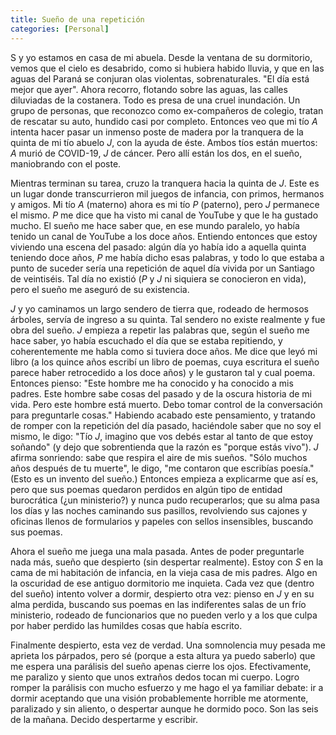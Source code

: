```yaml
---
title: Sueño de una repetición
categories: [Personal]
---
```


S y yo estamos en casa de mi abuela. Desde la ventana de su dormitorio, vemos
que el cielo es desabrido, como si hubiera habido lluvia, y que en las aguas del
Paraná se conjuran olas violentas, sobrenaturales. "El día está mejor que ayer".
Ahora recorro, flotando sobre las aguas, las calles diluviadas de la costanera.
Todo es presa de una cruel inundación. Un grupo de personas, que reconozco como
ex-compañeros de colegio, tratan de rescatar su auto, hundido casi por completo.
Entonces veo que mi tío $A$ intenta hacer pasar un inmenso poste de madera por
la tranquera de la quinta de mi tío abuelo $J$, con la ayuda de éste. Ambos tíos
están muertos: $A$ murió de COVID-19, $J$ de cáncer. Pero allí están los dos, en
el sueño, maniobrando con el poste.

Mientras terminan su tarea, cruzo la tranquera hacia la quinta de $J$. Este es
un lugar donde transcurrieron mil juegos de infancia, con primos, hermanos y
amigos. Mi tío $A$ (materno) ahora es mi tío $P$ (paterno), pero $J$ permanece
el mismo. $P$ me dice que ha visto mi canal de YouTube y que le ha gustado
mucho. El sueño me hace saber que, en ese mundo paralelo, yo había tenido un
canal de YouTube a los doce años. Entiendo entonces que estoy viviendo una
escena del pasado: algún día yo había ido a aquella quinta teniendo
doce años, $P$ me había dicho esas palabras, y todo lo que estaba a punto de
suceder sería una repetición de aquel día vivida por un Santiago de veintiséis.
Tal día no existió ($P$ y $J$ ni siquiera se conocieron en vida), pero el sueño
me aseguró de su existencia.

$J$ y yo caminamos un largo sendero de tierra que, rodeado de hermosos árboles,
servía de ingreso a su quinta. Tal sendero no existe realmente y fue obra del
sueño. $J$ empieza a repetir las palabras que, según el sueño me hace saber, yo
había escuchado el día que se estaba repitiendo, y coherentemente me habla como
si tuviera doce años. Me dice que leyó mi libro (a los quince años escribí un
libro de poemas, cuya escritura el sueño parece haber retrocedido a los doce
años) y le gustaron tal y cual poema. Entonces pienso: "Este hombre me ha
conocido y ha conocido a mis padres. Este hombre sabe cosas del pasado y de la
oscura historia de mi vida. Pero este hombre está muerto. Debo tomar control de
la conversación para preguntarle cosas." Habiendo acabado este pensamiento, y
tratando de romper con la repetición del día pasado, haciéndole saber que no
soy el mismo, le digo: "Tío $J$, imagino que vos debés estar al tanto de que
estoy soñando" (y dejo que sobrentienda que la razón es "porque estás vivo").
$J$ afirma sonriendo: sabe que respira el aire de mis sueños. "Sólo muchos años
después de tu muerte", le digo, "me contaron que escribías poesía." (Esto es un
invento del sueño.) Entonces empieza a explicarme que así es, pero que sus
poemas quedaron perdidos en algún tipo de entidad burocrática (¿un ministerio?)
y nunca pudo recuperarlos; que su alma pasa los días y las noches caminando sus
pasillos, revolviendo sus cajones y oficinas llenos de formularios y papeles con
sellos insensibles, buscando sus poemas.

Ahora el sueño me juega una mala pasada. Antes de poder preguntarle nada más,
sueño que despierto (sin despertar realmente). Estoy con $S$ en la cama de mi
habitación de infancia, en la vieja casa de mis padres. Algo en la oscuridad de
ese antiguo dormitorio me inquieta. Cada vez que (dentro del sueño) intento
volver a dormir, despierto otra vez: pienso en $J$ y en su alma perdida,
buscando sus poemas en las indiferentes salas de un frío ministerio, rodeado de
funcionarios que no pueden verlo y a los que culpa por haber perdido las
humildes cosas que había escrito.

Finalmente despierto, esta vez de verdad. Una somnolencia muy pesada me aprieta
los párpados, pero sé (porque a esta altura ya puedo saberlo) que me espera una
parálisis del sueño apenas cierre los ojos. Efectivamente, me paralizo y siento
que unos extraños dedos tocan mi cuerpo. Logro romper la parálisis con mucho
esfuerzo y me hago el ya familiar debate: ir a dormir aceptando que una visión
probablemente horrible me atormente, paralizado y sin aliento, o despertar
aunque he dormido poco. Son las seis de la mañana. Decido despertarme y
escribir.
















